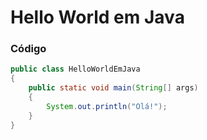 # Hello World em Java

### Código
```java 
public class HelloWorldEmJava
{
    public static void main(String[] args)
    {
        System.out.println("Olá!");
    }
}
```